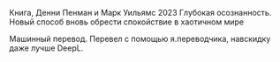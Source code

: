 Книга, Денни Пенман и Марк Уильямс
2023 Глубокая осознанность. Новый способ вновь обрести спокойствие в хаотичном мире

Машинный перевод. Перевел с помощью я.переводчика, навскидку даже лучше  DeepL.
